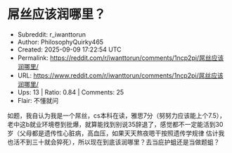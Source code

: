 # 屌丝应该润哪里？

- Subreddit: r_iwanttorun
- Author: PhilosophyQuirky465
- Created: 2025-09-09 17:22:54 UTC
- Permalink: https://reddit.com/r/iwanttorun/comments/1ncp2pi/屌丝应该润哪里/
- URL: https://www.reddit.com/r/iwanttorun/comments/1ncp2pi/屌丝应该润哪里/
- Ups: 13 | Ratio: 0.84 | Comments: 25
- Flair: 不懂就问


如题，我自认为我是一个屌丝，cs本科在读，雅思7分（努努力应该能上个7.5），老中这b就业环境卷到批爆，就算能找到别说35辞退了，感觉都不一定能活到30岁（父母都是遗传性心脏病，高血压，如果天天熬夜嗯干按照遗传学规律
估计我也活不到三十就会猝死），所以现在到底该润哪里？去当庇护蛆还是当做题蛆？

